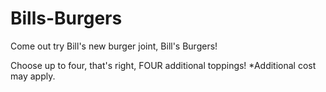 # Bills-Burgers

Come out try Bill's new burger joint, Bill's Burgers!

Choose up to four, that's right, FOUR additional toppings!
  *Additional cost may apply.
